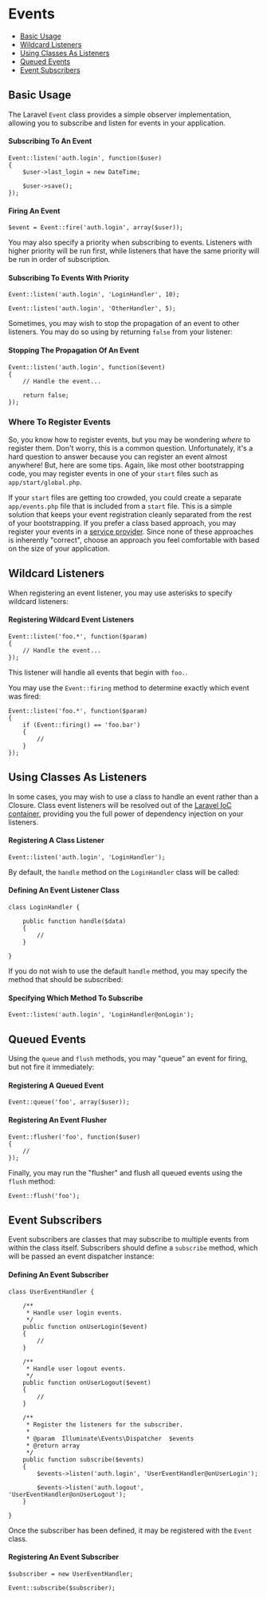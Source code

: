 # Events

- [Basic Usage](#basic-usage)
- [Wildcard Listeners](#wildcard-listeners)
- [Using Classes As Listeners](#using-classes-as-listeners)
- [Queued Events](#queued-events)
- [Event Subscribers](#event-subscribers)

<a name="basic-usage"></a>
## Basic Usage

The Laravel `Event` class provides a simple observer implementation, allowing you to subscribe and listen for events in your application.

#### Subscribing To An Event

    Event::listen('auth.login', function($user)
    {
        $user->last_login = new DateTime;

        $user->save();
    });

#### Firing An Event

    $event = Event::fire('auth.login', array($user));

You may also specify a priority when subscribing to events. Listeners with higher priority will be run first, while listeners that have the same priority will be run in order of subscription.

#### Subscribing To Events With Priority

    Event::listen('auth.login', 'LoginHandler', 10);

    Event::listen('auth.login', 'OtherHandler', 5);

Sometimes, you may wish to stop the propagation of an event to other listeners. You may do so using by returning `false` from your listener:

#### Stopping The Propagation Of An Event

    Event::listen('auth.login', function($event)
    {
        // Handle the event...

        return false;
    });

### Where To Register Events

So, you know how to register events, but you may be wondering _where_ to register them. Don't worry, this is a common question. Unfortunately, it's a hard question to answer because you can register an event almost anywhere! But, here are some tips. Again, like most other bootstrapping code, you may register events in one of your `start` files such as `app/start/global.php`.

If your `start` files are getting too crowded, you could create a separate `app/events.php` file that is included from a `start` file. This is a simple solution that keeps your event registration cleanly separated from the rest of your bootstrapping. If you prefer a class based approach, you may register your events in a [service provider](/docs/ioc#service-providers). Since none of these approaches is inherently "correct", choose an approach you feel comfortable with based on the size of your application.

<a name="wildcard-listeners"></a>
## Wildcard Listeners

When registering an event listener, you may use asterisks to specify wildcard listeners:

#### Registering Wildcard Event Listeners

    Event::listen('foo.*', function($param)
    {
        // Handle the event...
    });

This listener will handle all events that begin with `foo.`.

You may use the `Event::firing` method to determine exactly which event was fired:

    Event::listen('foo.*', function($param)
    {
        if (Event::firing() == 'foo.bar')
        {
            //
        }
    });

<a name="using-classes-as-listeners"></a>
## Using Classes As Listeners

In some cases, you may wish to use a class to handle an event rather than a Closure. Class event listeners will be resolved out of the [Laravel IoC container](/docs/ioc), providing you the full power of dependency injection on your listeners.

#### Registering A Class Listener

    Event::listen('auth.login', 'LoginHandler');

By default, the `handle` method on the `LoginHandler` class will be called:

#### Defining An Event Listener Class

    class LoginHandler {

        public function handle($data)
        {
            //
        }

    }

If you do not wish to use the default `handle` method, you may specify the method that should be subscribed:

#### Specifying Which Method To Subscribe

    Event::listen('auth.login', 'LoginHandler@onLogin');

<a name="queued-events"></a>
## Queued Events

Using the `queue` and `flush` methods, you may "queue" an event for firing, but not fire it immediately:

#### Registering A Queued Event

    Event::queue('foo', array($user));

#### Registering An Event Flusher

    Event::flusher('foo', function($user)
    {
        //
    });

Finally, you may run the "flusher" and flush all queued events using the `flush` method:

    Event::flush('foo');

<a name="event-subscribers"></a>
## Event Subscribers

Event subscribers are classes that may subscribe to multiple events from within the class itself. Subscribers should define a `subscribe` method, which will be passed an event dispatcher instance:

#### Defining An Event Subscriber

    class UserEventHandler {

        /**
         * Handle user login events.
         */
        public function onUserLogin($event)
        {
            //
        }

        /**
         * Handle user logout events.
         */
        public function onUserLogout($event)
        {
            //
        }

        /**
         * Register the listeners for the subscriber.
         *
         * @param  Illuminate\Events\Dispatcher  $events
         * @return array
         */
        public function subscribe($events)
        {
            $events->listen('auth.login', 'UserEventHandler@onUserLogin');

            $events->listen('auth.logout', 'UserEventHandler@onUserLogout');
        }

    }

Once the subscriber has been defined, it may be registered with the `Event` class.

#### Registering An Event Subscriber

    $subscriber = new UserEventHandler;

    Event::subscribe($subscriber);
